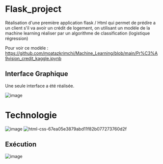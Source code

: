 # Flask_project

Réalisation d'une première application flask / Html qui permet de prédire a un client s'il va avoir un crédit de logement, 
on utilisant un modèle de la machine learning réaliser par un algorithme de classification (logistique régression) 


Pour voir ce modèle : https://github.com/moatazkrimchi/Machine_Learning/blob/main/Pr%C3%A9vision_credit_kaggle.ipynb


## Interface Graphique 

Une seule interface a été réalisée.

![image](https://user-images.githubusercontent.com/74151613/151848439-6603690a-3b27-465c-bf64-ad95ad693d29.png)


# Technologie 


![image](https://user-images.githubusercontent.com/74151613/151852618-2bc511a4-e3a3-4abd-a5f3-2364af41570b.png)
![html-css-67ea05e3879abd11f82b077273760d2f](https://user-images.githubusercontent.com/74151613/151852714-304438ff-c2f1-40e5-a591-b0f0411719c8.png)


## Exécution 

![image](https://user-images.githubusercontent.com/74151613/151848681-18ee46a5-78b1-4ae1-a35c-f7be510a4e70.png)



